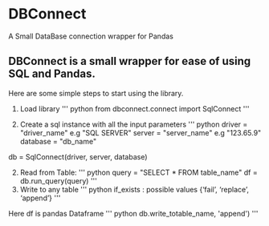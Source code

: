 # DBConnect
A Small DataBase connection wrapper for Pandas

## DBConnect is a small wrapper for ease of using SQL and Pandas.

Here are some simple steps to start using the library.

1. Load library
''' python
from dbconnect.connect import SqlConnect
'''

2. Create a sql instance with all the input parameters
''' python
driver = "driver_name" e.g "SQL SERVER"
server = "server_name" e.g "123.65.9"
database = "db_name" 

db = SqlConnect(driver, server, database)





2. Read from Table:
''' python
query = "SELECT * FROM table_name"
df = db.run_query(query)
'''
3. Write to any table
''' python
if_exists : possible values {‘fail’, ‘replace’, ‘append’}
'''

Here df is pandas Dataframe
''' python
db.write_totable_name, 'append')
'''
